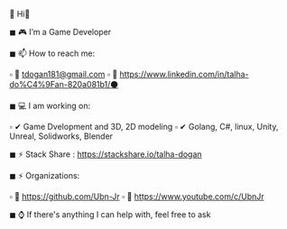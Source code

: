 🤖  Hi👋 
 
 ◼ 🎮 I’m a Game Developer

 ◼ 📫 How to reach me:

   ▫ 🚩 tdogan181@gmail.com
   ▫ 🚩 https://www.linkedin.com/in/talha-do%C4%9Fan-820a081b1/⚫


 ◼ 💻 I am working on:

   ▫ ✔ Game Dvelopment and 3D, 2D modeling
   ▫ ✔ Golang, C#, linux, Unity, Unreal, Solidworks, Blender

 ◼ ⚡ Stack Share : https://stackshare.io/talha-dogan

 ◼ ⚡ Organizations:

   ▫ 🎯 https://github.com/Ubn-Jr
   ▫ 🎯 https://www.youtube.com/c/UbnJr
   
   
 ◼ ⌚ If there's anything I can help with, feel free to ask 

